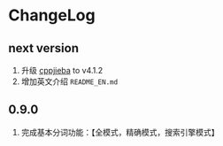 # ChangeLog

## next version

1. 升级 [cppjieba] to v4.1.2  
2. 增加英文介绍 `README_EN.md`

## 0.9.0

1. 完成基本分词功能：【全模式，精确模式，搜索引擎模式】

[cppjieba]:https://github.com/yanyiwu/cppjieba
